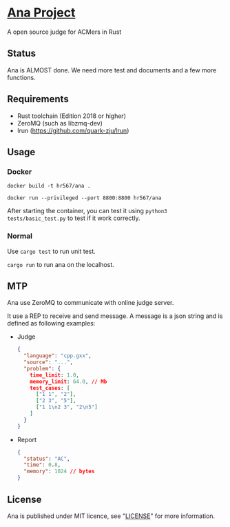 # [Ana Project](https://gitlab.com/hr567/Ana)

A open source judge for ACMers in Rust


## Status

Ana is ALMOST done.
We need more test and documents
and a few more functions.


## Requirements

* Rust toolchain (Edition 2018 or higher)
* ZeroMQ (such as libzmq-dev)
* lrun (https://github.com/quark-zju/lrun)


## Usage

### Docker

`docker build -t hr567/ana .`

`docker run --privileged --port 8800:8800 hr567/ana`

After starting the container,
you can test it using `python3 tests/basic_test.py` to test if it work correctly.

### Normal

Use `cargo test` to run unit test.

`cargo run` to run ana on the localhost.


## MTP

Ana use ZeroMQ to communicate with online judge server.

It use a REP to receive and send message.
A message is a json string and
is defined as following examples:

* Judge

  ```json
  {
    "language": "cpp.gxx",
    "source": "...",
    "problem": {
      time_limit: 1.0,
      memory_limit: 64.0, // Mb
      test_cases: [
        ["1 1", "2"],
        ["2 3", "5"],
        ["1 1\n2 3", "2\n5"]
      ]
    }
  }
  ```
* Report

  ```json
  {
    "status": "AC",
    "time": 0.8,
    "memory": 1024 // bytes
  }
  ```


## License

Ana is published under MIT licence,
see "[LICENSE](LICENSE)" for more information.
